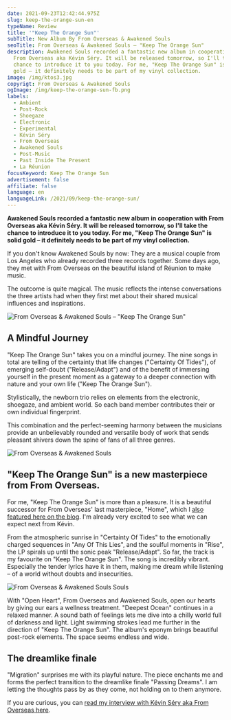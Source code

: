 ```yaml
---
date: 2021-09-23T12:42:44.975Z
slug: keep-the-orange-sun-en
typeName: Review
title: '"Keep The Orange Sun"'
subTitle: New Album By From Overseas & Awakened Souls
seoTitle: From Overseas & Awakened Souls – "Keep The Orange Sun"
description: Awakened Souls recorded a fantastic new album in cooperation with
  From Overseas aka Kévin Séry. It will be released tomorrow, so I'll take the
  chance to introduce it to you today. For me, "Keep The Orange Sun" is solid
  gold – it definitely needs to be part of my vinyl collection.
image: /img/ktos3.jpg
copyrigt: From Overseas & Awakened Souls
ogImage: /img/keep-the-orange-sun-fb.png
labels:
  - Ambient
  - Post-Rock
  - Shoegaze
  - Electronic
  - Experimental
  - Kévin Séry
  - From Overseas
  - Awakened Souls
  - Post-Music
  - Past Inside The Present
  - La Réunion
focusKeyword: Keep The Orange Sun
advertisement: false
affiliate: false
language: en
languageLink: /2021/09/keep-the-orange-sun/
---
```

**Awakened Souls recorded a fantastic new album in cooperation with From Overseas aka Kévin Séry. It will be released tomorrow, so I'll take the chance to introduce it to you today. For me, "Keep The Orange Sun" is solid gold – it definitely needs to be part of my vinyl collection.**

If you don't know Awakened Souls by now: They are a musical couple from Los Angeles who already recorded three records together. Some days ago, they met with From Overseas on the beautiful island of Réunion to make music.

The outcome is quite magical. The music reflects the intense conversations the three artists had when they first met about their shared musical influences and inspirations.

![From Overseas & Awakened Souls – "Keep The Orange Sun"](/img/keep-the-orange-sun.jpg "From Overseas & Awakened Souls – \"Keep The Orange Sun\"")

## A Mindful Journey

"Keep The Orange Sun" takes you on a mindful journey. The nine songs in total are telling of the certainty that life changes ("Certainty Of Tides"), of emerging self-doubt ("Release/Adapt") and of the benefit of immersing yourself in the present moment as a gateway to a deeper connection with nature and your own life ("Keep The Orange Sun").

Stylistically, the newborn trio relies on elements from the electronic, shoegaze, and ambient world. So each band member contributes their or own individual fingerprint.

This combination and the perfect-seeming harmony between the musicians provide an unbelievably rounded and versatile body of work that sends pleasant shivers down the spine of fans of all three genres.

![From Overseas & Awakened Souls](/img/ktos2.jpg "From Overseas & Awakened Souls")

## "Keep The Orange Sun" is a new masterpiece from From Overseas.

For me, "Keep The Orange Sun" is more than a pleasure. It is a beautiful successor for From Overseas' last masterpiece, "Home", which I [also featured here on the blog](/2020/04/from-overseas-interview-en). I'm already very excited to see what we can expect next from Kévin.

From the atmospheric sunrise in "Certainty Of Tides" to the emotionally charged sequences in "Any Of This Lies", and the soulful moments in "Rise", the LP spirals up until the sonic peak "Release/Adapt". So far, the track is my favourite on "Keep The Orange Sun". The song is incredibly vibrant. Especially the tender lyrics have it in them, making me dream while listening – of a world without doubts and insecurities.

![From Overseas & Awakened Souls Souls](/img/ktos1.jpg "From Overseas & Awakened Souls")

With "Open Heart", From Overseas and Awakened Souls, open our hearts by giving our ears a wellness treatment. "Deepest Ocean" continues in a relaxed manner. A sound bath of feelings lets me dive into a chilly world full of darkness and light. Light swimming strokes lead me further in the direction of "Keep The Orange Sun". The album's eponym brings beautiful post-rock elements. The space seems endless and wide.

## The dreamlike finale

"Migration" surprises me with its playful nature. The piece enchants me and forms the perfect transition to the dreamlike finale "Passing Dreams". I am letting the thoughts pass by as they come, not holding on to them anymore.

If you are curious, you can [read my interview with Kévin Séry aka From Overseas here](/2020/04/from-overseas-interview-en).